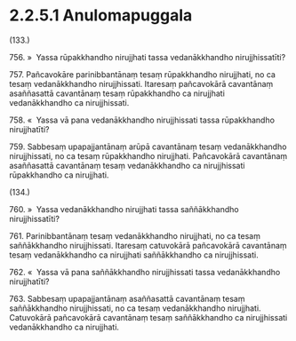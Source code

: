 

# 2.2.5.1 Anulomapuggala





(133.)

756\. »  Yassa rūpakkhandho nirujjhati tassa vedanākkhandho nirujjhissatīti?

757\. Pañcavokāre parinibbantānaṃ tesaṃ rūpakkhandho nirujjhati, no ca tesaṃ vedanākkhandho nirujjhissati. Itaresaṃ pañcavokārā cavantānaṃ asaññasattā cavantānaṃ tesaṃ rūpakkhandho ca nirujjhati vedanākkhandho ca nirujjhissati.

758\. «  Yassa vā pana vedanākkhandho nirujjhissati tassa rūpakkhandho nirujjhatīti?

759\. Sabbesaṃ upapajjantānaṃ arūpā cavantānaṃ tesaṃ vedanākkhandho nirujjhissati, no ca tesaṃ rūpakkhandho nirujjhati. Pañcavokārā cavantānaṃ asaññasattā cavantānaṃ tesaṃ vedanākkhandho ca nirujjhissati rūpakkhandho ca nirujjhati.

(134.)

760\. »  Yassa vedanākkhandho nirujjhati tassa saññākkhandho nirujjhissatīti?

761\. Parinibbantānaṃ tesaṃ vedanākkhandho nirujjhati, no ca tesaṃ saññākkhandho nirujjhissati. Itaresaṃ catuvokārā pañcavokārā cavantānaṃ tesaṃ vedanākkhandho ca nirujjhati saññākkhandho ca nirujjhissati.

762\. «  Yassa vā pana saññākkhandho nirujjhissati tassa vedanākkhandho nirujjhatīti?

763\. Sabbesaṃ upapajjantānaṃ asaññasattā cavantānaṃ tesaṃ saññākkhandho nirujjhissati, no ca tesaṃ vedanākkhandho nirujjhati. Catuvokārā pañcavokārā cavantānaṃ tesaṃ saññākkhandho ca nirujjhissati vedanākkhandho ca nirujjhati.



